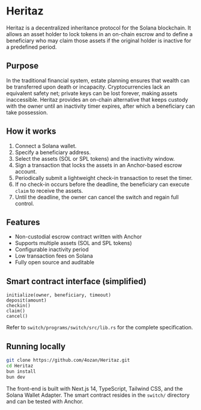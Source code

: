 # Heritaz

Heritaz is a decentralized inheritance protocol for the Solana blockchain. It allows an asset holder to lock tokens in an on-chain escrow and to define a beneficiary who may claim those assets if the original holder is inactive for a predefined period.

## Purpose

In the traditional financial system, estate planning ensures that wealth can be transferred upon death or incapacity. Cryptocurrencies lack an equivalent safety net; private keys can be lost forever, making assets inaccessible. Heritaz provides an on-chain alternative that keeps custody with the owner until an inactivity timer expires, after which a beneficiary can take possession.

## How it works

1. Connect a Solana wallet.
2. Specify a beneficiary address.
3. Select the assets (SOL or SPL tokens) and the inactivity window.
4. Sign a transaction that locks the assets in an Anchor-based escrow account.
5. Periodically submit a lightweight check-in transaction to reset the timer.
6. If no check-in occurs before the deadline, the beneficiary can execute `claim` to receive the assets.
7. Until the deadline, the owner can cancel the switch and regain full control.

## Features

- Non-custodial escrow contract written with Anchor
- Supports multiple assets (SOL and SPL tokens)
- Configurable inactivity period
- Low transaction fees on Solana
- Fully open source and auditable

## Smart contract interface (simplified)

```text
initialize(owner, beneficiary, timeout)
deposit(amount)
checkin()
claim()
cancel()
```

Refer to `switch/programs/switch/src/lib.rs` for the complete specification.

## Running locally

```bash
git clone https://github.com/4ozan/Heritaz.git
cd Heritaz
bun install
bun dev
```

The front-end is built with Next.js 14, TypeScript, Tailwind CSS, and the Solana Wallet Adapter. The smart contract resides in the `switch/` directory and can be tested with Anchor.
